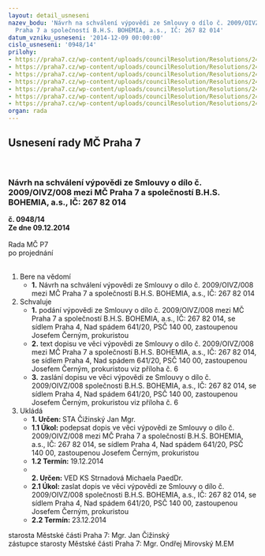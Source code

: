 ```yaml
---
layout: detail_usneseni
nazev_bodu: 'Návrh na schválení výpovědi ze Smlouvy o dílo č. 2009/OIVZ/008 mezi MČ
  Praha 7 a společností B.H.S. BOHEMIA, a.s., IČ: 267 82 014'
datum_vzniku_usneseni: '2014-12-09 00:00:00'
cislo_usneseni: '0948/14'
prilohy:
- https://praha7.cz/wp-content/uploads/councilResolution/Resolutions/24433/58-14-smlouva_b_h_s_-_ze_dne_20.03.2009.pdf
- https://praha7.cz/wp-content/uploads/councilResolution/Resolutions/24433/58-14-dodatek_b_h_s_%c4%8d._1_-_zv%c3%bd%c5%a1en%c3%ad_n%c3%a1kladu_ze_dne_19.06.2009.pdf
- https://praha7.cz/wp-content/uploads/councilResolution/Resolutions/24433/58-14-cenov%c3%a1_kalkulace_k_dodatku_%c4%8d._1.pdf
- https://praha7.cz/wp-content/uploads/councilResolution/Resolutions/24433/58-14-dodatek_%c4%8d._2.pdf
- https://praha7.cz/wp-content/uploads/councilResolution/Resolutions/24433/58-14-dodatek_%c4%8d._3.pdf
- https://praha7.cz/wp-content/uploads/councilResolution/Resolutions/24433/58-14-m%c4%9bstsk%c3%a1_%c4%8d%c3%a1st_praha_7_-_%c4%8dern%c3%bd.doc
- https://praha7.cz/wp-content/uploads/councilResolution/Resolutions/24433/58-14-v%c3%bdpis_z_or_-_bhs.pdf
organ: rada
---
```

<div id="ucUsn_pList" class="usn">
	<span><h2>Usnesení rady MČ Praha 7 </h2>
<br></span><div class="standBody">
<span><h3>Návrh na schválení výpovědi ze Smlouvy o dílo č. 2009/OIVZ/008 mezi MČ Praha 7 a společností B.H.S. BOHEMIA, a.s., IČ: 267 82 014</h3></span><div class="center">
		<strong>č. 0948/14</strong><br>
	</div>
<div class="center">
		<strong>Ze dne 09.12.2014</strong><br><br>
	</div>Rada MČ P7<br> po projednání<br><br><ol>
<li>Bere na vědomí<ul><li>
<strong>1.</strong> Návrh na schválení výpovědi ze Smlouvy o dílo č. 2009/OIVZ/008 mezi MČ Praha 7 a společností B.H.S. BOHEMIA, a.s., IČ: 267 82 014</li></ul>
</li>
<li>Schvaluje<ul>
<li>
<strong>1.</strong> podání výpovědi ze Smlouvy o dílo č. 2009/OIVZ/008 mezi MČ Praha 7  a společností B.H.S. BOHEMIA, a.s., IČ: 267 82 014, se sídlem Praha 4,  Nad spádem 641/20, PSČ 140 00, zastoupenou Josefem Černým, prokuristou</li>
<li>
<strong>2.</strong> text dopisu ve věci výpovědi ze Smlouvy o dílo č. 2009/OIVZ/008 mezi MČ Praha 7 a společností B.H.S. BOHEMIA, a.s., IČ: 267 82 014, se sídlem Praha 4, Nad spádem 641/20, PSČ 140 00, zastoupenou Josefem Černým, prokuristou viz příloha č. 6</li>
<li>
<strong>3.</strong> zaslání dopisu ve věci výpovědi ze Smlouvy o dílo č. 2009/OIVZ/008 společnosti  B.H.S. BOHEMIA, a.s., IČ: 267 82 014, se sídlem Praha 4, Nad spádem 641/20, PSČ 140 00, zastoupenou Josefem Černým, prokuristou viz příloha č. 6           </li>
</ul>
</li>
<li>Ukládá<ul>
<li>
<strong>1. Určen: </strong>STA Čižinský Jan Mgr.</li>
<li>
<strong>1.1 Úkol: </strong>podepsat dopis ve věci výpovědi ze Smlouvy o dílo č. 2009/OIVZ/008 mezi MČ Praha 7 a společností B.H.S. BOHEMIA, a.s., IČ: 267 82 014,  se sídlem Praha 4, Nad spádem 641/20, PSČ 140 00, zastoupenou  Josefem Černým, prokuristou</li>
<li>
<strong>1.2 Termín: </strong>19.12.2014</li>
<li>
<strong><br>2. Určen: </strong>VED KS Strnadová Michaela PaedDr.</li>
<li>
<strong>2.1 Úkol: </strong>zaslat dopis ve věci výpovědi ze Smlouvy o dílo č. 2009/OIVZ/008 společnosti B.H.S. BOHEMIA, a.s., IČ: 267 82 014, se sídlem Praha 4,  Nad spádem 641/20, PSČ 140 00, zastoupenou Josefem Černým, prokuristou</li>
<li>
<strong>2.2 Termín: </strong>23.12.2014</li>
</ul>
</li>
</ol>starosta Městské části Praha 7: Mgr. Jan Čižinský<br>zástupce starosty Městské části Praha 7: Mgr. Ondřej Mirovský M.EM 
</div>
</div>